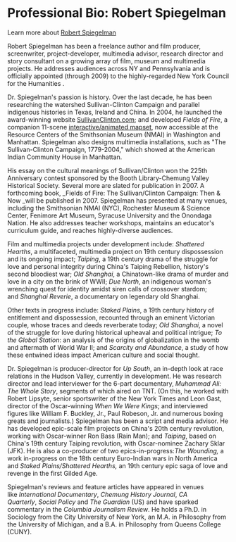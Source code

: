 # Professional Bio: Robert Spiegelman
Learn more about [Robert Spiegelman](http://www.SullivanClinton.com/)

<div>Robert Spiegelman has been a freelance author and film producer, screenwriter, project-developer, multimedia advisor, research director and story consultant on a growing array of film, museum and multimedia projects. He addresses audiences across NY and Pennsylvania and is officially appointed (through 2009) to the highly-regarded New York Council for the Humanities .  

Dr. Spiegelman's passion is history. Over the last decade, he has been researching the watershed Sullivan-Clinton Campaign and parallel indigenous histories in Texas, Ireland and China. In 2004, he launched the award-winning website [SullivanClinton.com](http://www.sullivanclinton.com/ "SullivanClinton.com"); and developed _Fields of Fire_, a companion 11-scene [interactive/animated mapset](http://www.sullivanclinton.com/mapset/shell.swf "interactive mapset. Uses Shockwave Flash"), now accessible at the Resource Centers of the Smithsonian Museum (NMAI) in Washington and Manhattan. Spiegelman also designs multimedia installations, such as "The Sullivan-Clinton Campaign, 1779-2004," which showed at the American Indian Community House in Manhattan.  

His essay on the cultural meanings of Sullivan/Clinton won the 225th Anniversary contest sponsored by the Booth Library-Chemung Valley Historical Society. Several more are slated for publication in 2007\. A forthcoming book, _Fields of Fire: The Sullivan/Clinton Campaign: Then & Now _will be published in 2007\. Spiegelman has presented at many venues, including the Smithsonian NMAI (NYC), Rochester Museum & Science Center, Fenimore Art Museum, Syracuse University and the Onondaga Nation. He also addresses teacher workshops, maintains an educator's curriculum guide, and reaches highly-diverse audiences.  

Film and multimedia projects under development include: _Shattered Hearths_, a multifaceted, multimedia project on 19th century dispossession and its ongoing impact; _Taiping_, a 19th century drama of the struggle for love and personal integrity during China's Taiping Rebellion, history's second bloodiest war; _Old Shanghai_, a Chinatown-like drama of murder and love in a city on the brink of WWII; _Due North_, an indigenous woman's wrenching quest for identity amidst siren calls of crossover stardom; and _Shanghai Reverie_, a documentary on legendary old Shanghai.  

Other texts in progress include: _Staked Plains_, a 19th century history of entitlement and dispossession, recounted through an eminent Victorian couple, whose traces and deeds reverberate today; _Old Shanghai_, a novel of the struggle for love during historical upheaval and political intrigue; _To the Global Station_: an analysis of the origins of globalization in the womb and aftermath of World War II; and _Scarcity and Abundance_, a study of how these entwined ideas impact American culture and social thought.  

Dr. Spiegelman is producer-director for _Up South_, an in-depth look at race relations in the Hudson Valley, currently in development. He was research director and lead interviewer for the 6-part documentary, _Muhammad Ali: The Whole Story_, segments of which aired on TNT. (On this, he worked with Robert Lipsyte, senior sportswriter of the New York Times and Leon Gast, director of the Oscar-winning _When We Were Kings_; and interviewed figures like William F. Buckley, Jr., Paul Robeson, Jr. and numerous boxing greats and journalists.) Spiegelman has been a script and media advisor. He has developed epic-scale film projects on China's 20th century revolution, working with Oscar-winner Ron Bass (Rain Man); and _Taiping_, based on China's 19th century Taiping revolution, with Oscar-nominee Zachary Sklar (JFK). He is also a co-producer of two epics-in-progress:_The Wounding,_ a work in-progress on the 18th century Euro-Indian wars in North America and _Staked Plains/Shattered Hearths,_ an 19th century epic saga of love and revenge in the first Gilded Age.  

Spiegelman's reviews and feature articles have appeared in venues like _International Documentary_, _Chemung History Journal_, _CA Quarterly_, _Social Policy_ and _The Guardian_ (US) and have sparked commentary in the _Columbia Journalism Review_. He holds a Ph.D. in Sociology from the City University of New York, an M.A. in Philosophy from the University of Michigan, and a B.A. in Philosophy from Queens College (CUNY).</div>
